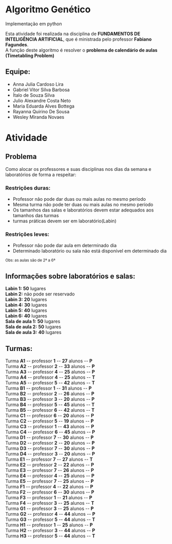 # Algoritmo Genético
Implementação em python

Esta atividade foi realizada na disciplina de **FUNDAMENTOS DE INTELIGÊNCIA ARTIFICIAL**, que é ministrada pelo professor **Fabiano Fagundes**.  
A função deste algoritmo é resolver o **problema de calendário de aulas (Timetabling Problem)**

## Equipe:
- Anna Julia Cardoso Lira
- Gabriel Vitor Silva Barbosa
- Ítalo de Souza Silva
- Julio Alexandre Costa Neto
- Maria Eduarda Alves Bottega
- Rayanna Quirino De Sousa
- Wesley Miranda Novaes

# Atividade

## Problema
Como alocar os professores e suas disciplinas nos dias da semana e laboratórios de forma a respeitar:

### Restrições duras:
- Professor não pode dar duas ou mais aulas no mesmo período
- Mesma turma não pode ter duas ou mais aulas no mesmo período
- Os tamanhos das salas e laboratórios devem estar adequados aos tamanhos das turmas
- turmas práticas devem ser em laboratório(Labin)

### Restrições leves:
- Professor não pode dar aula em determinado dia
- Determinado laboratório ou sala não está disponível em determinado dia

<sub>Obs: as aulas são de 2ª a 6ª</sub>

## Informações sobre laboratórios e salas:
**Labin 1:** **50** lugares  
**Labin 2:** não pode ser reservado  
**Labin 3:** **20** lugares  
**Labin 4:** **30** lugares  
**Labin 5:** **40** lugares  
**Labin 6:** **40** lugares  
**Sala de aula 1:** **50** lugares  
**Sala de aula 2:** **50** lugares  
**Sala de aula 3:** **40** lugares  

## Turmas:
Turma **A1** -- professor **1** -- **27** alunos -- **P**  
Turma **A2** -- professor **2** -- **33** alunos -- **P**  
Turma **A3** -- professor **4** -- **25** alunos -- **P**  
Turma **A4** -- professor **4** -- **25** alunos -- **T**  
Turma **A5** -- professor **5** -- **42** alunos -- **T**  
Turma **B1** -- professor **1** -- **31** alunos -- **P**  
Turma **B2** -- professor **2** -- **26** alunos -- **P**  
Turma **B3** -- professor **3** -- **20** alunos -- **P**  
Turma **B4** -- professor **5** -- **45** alunos -- **T**  
Turma **B5** -- professor **6** -- **42** alunos -- **T**  
Turma **C1** -- professor **6** -- **20** alunos -- **P**  
Turma **C2** -- professor **5** -- **19** alunos -- **P**  
Turma **C3** -- professor **1** -- **43** alunos -- **P**  
Turma **C4** -- professor **6** -- **45** alunos -- **P**  
Turma **D1** -- professor **7** -- **30** alunos -- **P**  
Turma **D2** -- professor **2** -- **20** alunos -- **P**  
Turma **D3** -- professor **7** -- **30** alunos -- **P**  
Turma **D4** -- professor **3** -- **20** alunos -- **P**  
Turma **E1** -- professor **7** -- **27** alunos -- **T**  
Turma **E2** -- professor **2** -- **22** alunos -- **P**  
Turma **E3** -- professor **7** -- **26** alunos -- **P**  
Turma **E4** -- professor **4** -- **25** alunos -- **P**  
Turma **E5** -- professor **7** -- **25** alunos -- **P**  
Turma **F1** -- professor **4** -- **22** alunos -- **P**  
Turma **F2** -- professor **6** -- **30** alunos -- **P**  
Turma **F3** -- professor **1** -- **21** alunos -- **P**  
Turma **F4** -- professor **3** -- **25** alunos -- **T**  
Turma **G1** -- professor **3** -- **25** alunos -- **P**  
Turma **G2** -- professor **4** -- **44** alunos -- **P**  
Turma **G3** -- professor **5** -- **44** alunos -- **T**  
Turma **H1** -- professor **1** -- **25** alunos -- **P**  
Turma **H2** -- professor **3** -- **44** alunos -- **P**  
Turma **H3** -- professor **5** -- **44** alunos -- **T**  
